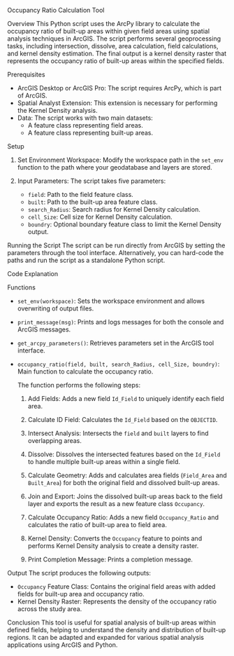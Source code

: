 
Occupancy Ratio Calculation Tool

Overview
This Python script uses the ArcPy library to calculate the occupancy ratio of built-up areas within given field areas using spatial analysis techniques in ArcGIS. The script performs several geoprocessing tasks, including intersection, dissolve, area calculation, field calculations, and kernel density estimation. The final output is a kernel density raster that represents the occupancy ratio of built-up areas within the specified fields.

Prerequisites
- ArcGIS Desktop or ArcGIS Pro: The script requires ArcPy, which is part of ArcGIS.
- Spatial Analyst Extension: This extension is necessary for performing the Kernel Density analysis.
- Data: The script works with two main datasets:
  - A feature class representing field areas.
  - A feature class representing built-up areas.

Setup

1. Set Environment Workspace: Modify the workspace path in the `set_env` function to the path where your geodatabase and layers are stored.

2. Input Parameters: The script takes five parameters:
   - `field`: Path to the field feature class.
   - `built`: Path to the built-up area feature class.
   - `search_Radius`: Search radius for Kernel Density calculation.
   - `cell_Size`: Cell size for Kernel Density calculation.
   - `boundry`: Optional boundary feature class to limit the Kernel Density output.

Running the Script
The script can be run directly from ArcGIS by setting the parameters through the tool interface. Alternatively, you can hard-code the paths and run the script as a standalone Python script.

Code Explanation

Functions

- `set_env(workspace)`: Sets the workspace environment and allows overwriting of output files.
  
- `print_message(msg)`: Prints and logs messages for both the console and ArcGIS messages.
  
- `get_arcpy_parameters()`: Retrieves parameters set in the ArcGIS tool interface.
  
- `occupancy_ratio(field, built, search_Radius, cell_Size, boundry)`: Main function to calculate the occupancy ratio.

  The function performs the following steps:
  
  1. Add Fields: Adds a new field `Id_Field` to uniquely identify each field area.
  
  2. Calculate ID Field: Calculates the `Id_Field` based on the `OBJECTID`.
  
  3. Intersect Analysis: Intersects the `field` and `built` layers to find overlapping areas.
  
  4. Dissolve: Dissolves the intersected features based on the `Id_Field` to handle multiple built-up areas within a single field.
  
  5. Calculate Geometry: Adds and calculates area fields (`Field_Area` and `Built_Area`) for both the original field and dissolved built-up areas.
  
  6. Join and Export: Joins the dissolved built-up areas back to the field layer and exports the result as a new feature class `Occupancy`.
  
  7. Calculate Occupancy Ratio: Adds a new field `Occupancy_Ratio` and calculates the ratio of built-up area to field area.
  
  8. Kernel Density: Converts the `Occupancy` feature to points and performs Kernel Density analysis to create a density raster.
  
  9. Print Completion Message: Prints a completion message.


Output
The script produces the following outputs:
- `Occupancy` Feature Class: Contains the original field areas with added fields for built-up area and occupancy ratio.
- Kernel Density Raster: Represents the density of the occupancy ratio across the study area.

Conclusion
This tool is useful for spatial analysis of built-up areas within defined fields, helping to understand the density and distribution of built-up regions. It can be adapted and expanded for various spatial analysis applications using ArcGIS and Python.
